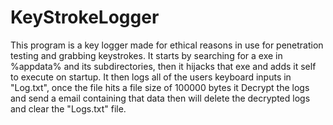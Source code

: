 # KeyStrokeLogger
This program is a key logger made for ethical reasons in use for penetration testing and grabbing keystrokes.
It starts by searching for a exe in %appdata% and its subdirectories, then it hijacks that exe and adds it self to execute on startup. It then logs all of the users keyboard inputs in "Log.txt", once the file hits a file size of 100000 bytes it Decrypt the logs and send a email containing that data then will delete the decrypted logs and clear the "Logs.txt" file.

